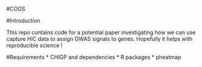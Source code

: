 #COGS

#Introduction

This repo contains code for a potential paper investigating how we can use capture HiC data to assign GWAS signals to genes. Hopefully it helps with reproducible science !

#Requirements
	* CHIGP and dependencies
	* R packages
		* pheatmap
		
